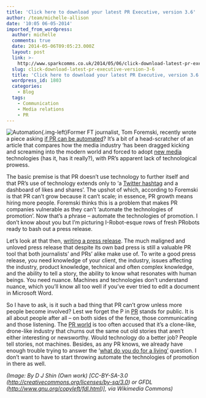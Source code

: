 ```yaml
---
title: 'Click here to download your latest PR Executive, version 3.6'
author: /team/michelle-allison
date: '10:05 06-05-2014'
imported_from_wordpress:
  author: michelle
  comments: true
  date: 2014-05-06T09:05:23.000Z
  layout: post
  link: >-
    http://www.sparkcomms.co.uk/2014/05/06/click-download-latest-pr-executive-version-3-6/
  slug: click-download-latest-pr-executive-version-3-6
  title: 'Click here to download your latest PR Executive, version 3.6'
  wordpress_id: 1803
  categories:
    - Blog
  tags:
    - Communication
    - Media relations
    - PR
---
```


![Automation](S.H_Horikawa_–_Star_Strider_Robot_スターストライダーロボット_–_Front-1.jpg){.img-left}Former FT journalist, Tom Foremski, recently wrote a piece asking [if PR can be automated](http://www.siliconvalleywatcher.com/mt/archives/2014/03/can_pr_be_automated_t.php)? It’s a bit of a head-scratcher of an article that compares how the media industry ‘has been dragged kicking and screaming into the modern world and forced to adopt [new media](http://en.wikipedia.org/wiki/New_media) technologies (has it, has it really?), with PR’s apparent lack of technological prowess.

The basic premise is that PR doesn’t use technology to further itself and that PR’s use of technology extends only to ‘a [Twitter hashtag](http://www.youtube.com/watch?v=57dzaMaouXA) and a dashboard of likes and shares’. The upshot of which, according to Foremski is that PR can’t grow because it can’t scale; in essence, PR growth means hiring more people. Foremski thinks this is a problem that makes PR companies vulnerable as they can’t ‘automate the technologies of promotion’. Now that’s a phrase – automate the technologies of promotion. I don’t know about you but I’m picturing I-Robot-esque rows of fresh PRobots ready to bash out a press release.

Let’s look at that then, [writing a press release](http://searchenginewatch.com/article/2342240/Battle-Hardened-Journalist-Reveals-What-Makes-Press-Releases-Stand-Out). The much maligned and unloved press release that despite its own bad press is still a valuable PR tool that both journalists’ and PRs’ alike make use of. To write a good press release, you need knowledge of your client, the industry, issues affecting the industry, product knowledge, technical and often complex knowledge, and the ability to tell a story, the ability to know what resonates with human beings. You need nuance. Machines and technologies don’t understand nuance, which you’ll know all too well if you’ve ever tried to edit a document in Microsoft Word.

So I have to ask, is it such a bad thing that PR can’t grow unless more people become involved? Lest we forget the P in [PR](http://www.forbes.com/sites/robertwynne/2013/04/10/what-does-a-public-relations-agency-do/) stands for public. It is all about people after all – on both sides of the fence, those communicating and those listening. The [PR world](http://news.prca.org.uk/pr-is-dead-though-the-body-is-still-twitching/) is too often accused that it’s a clone-like, drone-like industry that churns out the same out old stories that aren’t either interesting or newsworthy. Would technology do a better job? People tell stories, not machines. Besides, as any PR knows, we already have enough trouble trying to answer the ‘[what do you do for a living’](http://iworkinpr.tumblr.com/) question. I don’t want to have to start throwing automate the technologies of promotion in there as well.

_(Image: By D J Shin (Own work) [CC-BY-SA-3.0 (http://creativecommons.org/licenses/by-sa/3.0) or GFDL (http://www.gnu.org/copyleft/fdl.html)], via Wikimedia Commons)_
